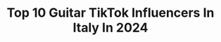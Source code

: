 ---
title: Top 10 Guitar TikTok Influencers In Italy In 2024
description: >-
  Find top guitar TikTok influencers in Italy in 2024. Most popular hashtags: #perte #guitar #fyp #music.
platform: TikTok
hits: 30
text_top: Analyze the top-rated TikTok profiles on inBeat.
text_bottom: Our search engine holds 30 TikTok influencers like this in Italy for you to connect with.
profiles:
  - username: "_twinsquad_official"
    fullname: >-
      Alice_and_Sara
    bio: >-
      ⚡TwinSquad⚡ Artists 🇮🇹🎨 Lvl.18♀️ Sweet but psycho😈 Guitarists🎸 Cosplayers🤡
    location: "Italy"
    followers: 38500
    engagement: 2220
    commentsToLikes: 0.031471
    id: ckbbgerz8539g0j23qo2g7067
    verified: false
    hashtags: "#furryitalia, #furryfandom, #duetto, #furries"
  - username: "simonasansovini"
    fullname: >-
      Simona Sansovini
    bio: >-
      Songwriter/ Guitarist 🎸🇮🇹 (220K on IG)
    location: "Italy"
    followers: 43000
    engagement: 1217
    commentsToLikes: 0.038985
    id: ck9ekj4wp6orm0j78b8cglo18
    verified: false
    hashtags: "#guitarblues, #femaleguitarist, #slideguitar, #guitar"
  - username: "fedesixstring"
    fullname: >-
      Federico Cartello
    bio: >-
      Artist for:Gibson / D’addario/ Joyo/ Coatl Straps / BK Devices/Soundbrenner ⚡️
    location: "Italy"
    followers: 5031
    engagement: 999
    commentsToLikes: 0.031121
    id: ck9gtx5wkopxw0j78u380gexu
    verified: false
    hashtags: "#metallica, #guitar, #gunsnroses, #musica"
  - username: "astrionismo"
    fullname: >-
      Astrion
    bio: >-
      Be proud who you are. 🌈❤️✨
    location: "Italy"
    followers: 6436
    engagement: 2629
    commentsToLikes: 0.019712
    id: ckauon659topc0j237gv2hb8x
    verified: false
    hashtags: "#onedirection, #ff, #directioner, #1d"
  - username: "chiaradelfrancia"
    fullname: >-
      Chiara Del Francia
    bio: >-
      Si , sono Marti Insta: chiaradelfrancia
    location: "Italy"
    followers: 12200
    engagement: 2358
    commentsToLikes: 0.016025
    id: ck8z9stp9z9ga0j7893qof45z
    verified: false
    hashtags: "#duetto, #xte, #perte, #saraemarti"
  - username: "pietro_morello"
    fullname: >-
      Pietro Morello
    bio: >-
      Ciao sono Pietro e amo suonare ⬇️Qui trovi tutto quello che mi riguarda⬇️
    location: "Italy"
    followers: 1300000
    engagement: 1960
    commentsToLikes: 0.009164
    id: ckc3ebqxkzu620j23o241m148
    verified: true
    hashtags: "#music, #fyp, #viral, #morelloimpara"
  - username: "reddwin"
    fullname: >-
      Edwin
    bio: >-
      
    location: "Italy"
    followers: 23300
    engagement: 1818
    commentsToLikes: 0.000000
    id: ckb8ya7cbdhcm0j238mpeid0d
    verified: false
    hashtags: "#lesbian, #perte, #music, #neiperte"
  - username: "_lorecesaro_"
    fullname: >-
      Lorenzo Cesaro
    bio: >-
      Real Pro🔱
    location: "Italy"
    followers: 132200
    engagement: 1330
    commentsToLikes: 0.026617
    id: ck9n4vnfa5v380j78yx5o4kbg
    verified: false
    hashtags: "#dance, #party, #disturbia, #moves"
  - username: "giorgiovanniofficial"
    fullname: >-
      Giorgio Vanni
    bio: >-
      🏴‍☠️CIURMA🏴‍☠️ Benvenuti sull’account ufficiale del Capitano!
    location: "Italy"
    followers: 55200
    engagement: 907
    commentsToLikes: 0.020073
    id: cka6oq6ckgioj0i7847ul87pp
    verified: true
    hashtags: "#pervoi, #siglecartonianimati, #giorgiovanni, #perte"
  - username: "lucyvanpelt4"
    fullname: >-
      Lucy Vanpelt
    bio: >-
      
    location: "Italy"
    followers: 2674
    engagement: 530
    commentsToLikes: 0.040408
    id: ckdi8hu1mazm10j237q0kfzrs
    verified: false
    hashtags: "#chemioterapia, #cancro, #balletto, #coronavirus"
---